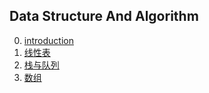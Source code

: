 ## Data Structure And Algorithm

0. [introduction](0/readme.md)
1. [线性表](1/readme.md)
2. [栈与队列](2/readme.md)
3. [数组](3/readme.md)
